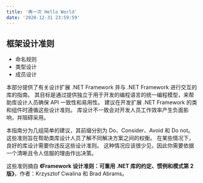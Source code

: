 ```yaml
---
title: '再一次 Hello World'
date: '2020-12-31 23:59:59'
---
```


## 框架设计准则

- 命名规则
- 类型设计
- 成员设计

本部分提供了有关设计扩展 .NET Framework 并与 .NET Framework 进行交互的库的指南。 其目标是通过提供独立于用于开发的编程语言的统一编程模型，来帮助库设计人员确保 API 一致性和易用性。 建议在开发扩展 .NET Framework 的类和组件时遵循这些设计准则。 库设计不一致会对开发人员工作效率产生负面影响，并阻碍采用。

本指南分为几组简单的建议，其前缀分别为 Do、Consider、Avoid 和 Do not。 这些准则旨在帮助类库设计人员了解不同解决方案之间的权衡。 在某些情况下，良好的库设计需要你违反这些设计准则。 这种情况应该很少见，因此你需要依据一个清晰且令人信服的理由作出决策。

这些准则摘自 **《Framework 设计准则：可重用 .NET 库的约定、惯例和模式第 2 版》**，作者：Krzysztof Cwalina 和 Brad Abrams。